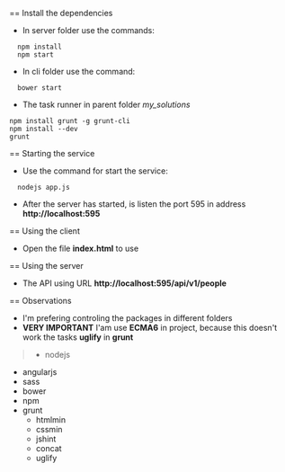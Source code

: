 == Install the dependencies
  - In server folder use the commands:
  ```
    npm install
    npm start
  ```
  - In cli folder use the command:
  ```
    bower start
  ```
  - The task runner in parent folder _my_solutions_
  ```
  npm install grunt -g grunt-cli
  npm install --dev
  grunt
  ```


== Starting the service
  - Use the command for start the service:
  ```
    nodejs app.js
  ```
  - After the server has started, is listen the port 595 in address **http://localhost:595**


== Using the client
  - Open the file **index.html** to use


== Using the server
  - The API using URL **http://localhost:595/api/v1/people**


== Observations
  - I'm prefering controling the packages in different folders
  - **VERY IMPORTANT** I'am use **ECMA6** in project, because this doesn't work the tasks **uglify** in **grunt**

> - nodejs
  - angularjs
  - sass
  - bower
  - npm
  - grunt
    - htmlmin
    - cssmin
    - jshint
    - concat
    - uglify

